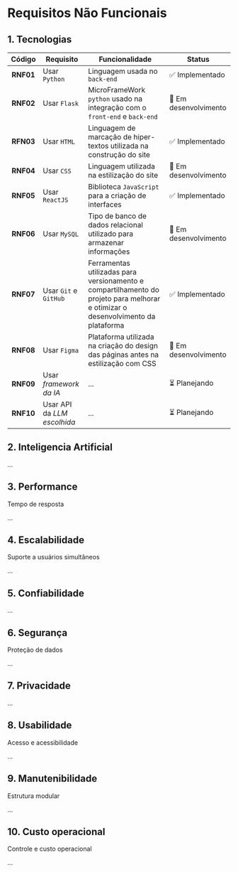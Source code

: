 # Requisitos Não Funcionais

## 1. Tecnologias

| Código    | Requisito             | Funcionalidade                                                                                                                   | Status                 |
| :-------: | --------------------- | -------------------------------------------------------------------------------------------------------------------------------- | ---------------------- |
| **RNF01** | Usar `Python`         | Linguagem usada no `back-end`                                                                                                    | ✅ Implementado       |
| **RNF02** | Usar `Flask`          | MicroFrameWork `python` usado na integração com o `front-end` e `back-end`                                                       | 🔧 Em desenvolvimento |
| **RFN03** | Usar `HTML`           | Linguagem de marcação de hiper-textos utilizada na construção do site                                                            | ✅ Implementado       |
| **RNF04** | Usar `CSS`            | Linguagem utilizada na estilização do site                                                                                       | 🔧 Em desenvolvimento |
| **RNF05** | Usar `ReactJS`        | Biblioteca `JavaScript` para a criação de interfaces                                                                             | ✅ Implementado       |
| **RNF06** | Usar `MySQL`          | Tipo de banco de dados relacional utilizado para armazenar informações                                                           | 🔧 Em desenvolvimento |
| **RNF07** | Usar `Git` e `GitHub` | Ferramentas utilizadas para versionamento e compartilhamento do projeto para melhorar e otimizar o desenvolvimento da plataforma | ✅ Implementado       |
| **RNF08** | Usar `Figma`          | Plataforma utilizada na criação do design das páginas antes na estilização com CSS                                               | 🔧 Em desenvolvimento |
| **RNF09** | Usar _framework da IA_ | ... | ⏳ Planejando |
| **RNF10** | Usar API da _LLM escolhida_ | ... | ⏳ Planejando |

## 2. Inteligencia Artificial

...

## 3. Performance

Tempo de resposta

...

## 4. Escalabilidade

Suporte a usuários simultâneos

...

## 5. Confiabilidade

...

## 6. Segurança

Proteção de dados

...

## 7. Privacidade

...

## 8. Usabilidade

Acesso e acessibilidade

...

## 9. Manutenibilidade

Estrutura modular

...

## 10. Custo operacional

Controle e custo operacional

...
